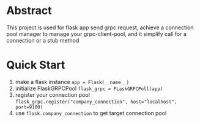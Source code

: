 # Abstract

This project is used for flask app send grpc request, achieve a connection pool manager to manage your grpc-client-pool, and it simplify call for a connection or a stub method

# Quick Start

1. make a flask instance
`app = Flask(__name__)`
2. initialize FlaskGRPCPool
`flask_grpc = FLaskGRPCPoll(app)`
3. register your connection pool `flask_grpc.register("company_connection", host="localhost", port=9100)`
4. use `flask.company_connection` to get target connection pool
